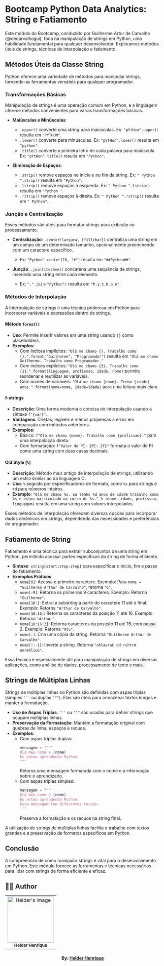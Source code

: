 # Bootcamp Python Data Analytics: String e Fatiamento

Este módulo do Bootcamp, conduzido por Guilherme Artur de Carvalho (@decarvalhogui), foca na manipulação de strings em Python, uma habilidade fundamental para qualquer desenvolvedor. Exploramos métodos úteis de strings, técnicas de interpolação e fatiamento.

## Métodos Úteis da Classe String

Python oferece uma variedade de métodos para manipular strings, tornando-as ferramentas versáteis para qualquer programador.

### Transformações Básicas
Manipulação de strings é uma operação comum em Python, e a linguagem oferece métodos convenientes para várias transformações básicas.

- **Maiúsculas e Minúsculas**: 
  - `.upper()` converte uma string para maiúsculas. Ex: `"pYtHon".upper()` resulta em `"PYTHON"`.
  - `.lower()` converte para minúsculas. Ex: `"pYtHon".lower()` resulta em `"python"`.
  - `.title()` converte a primeira letra de cada palavra para maiúscula. Ex: `"pYtHon".title()` resulta em `"Python"`.

- **Eliminação de Espaços**: 
  - `.strip()` remove espaços no início e no fim da string. Ex: `" Python ".strip()` resulta em `"Python"`.
  - `.lstrip()` remove espaços à esquerda. Ex: `" Python ".lstrip()` resulta em `"Python "`.
  - `.rstrip()` remove espaços à direita. Ex: `" Python ".rstrip()` resulta em `" Python"`.

### Junção e Centralização
Esses métodos são úteis para formatar strings para exibição ou processamento.

- **Centralização**: `.center(largura, [fillchar])` centraliza uma string em um campo de um determinado tamanho, opcionalmente preenchendo com um caractere específico. 
  - Ex: `"Python".center(10, "#")` resulta em `"##Python##"`.

- **Junção**: `.join(iterável)` concatena uma sequência de strings, inserindo uma string entre cada elemento.
  - Ex: `".".join("Python")` resulta em `"P.y.t.h.o.n"`.

### Métodos de Interpolação

A interpolação de strings é uma técnica poderosa em Python para incorporar variáveis e expressões dentro de strings.

#### Método `format()`
- **Uso**: Permite inserir valores em uma string usando `{}` como placeholders.
- **Exemplos**:
  - Com índices implícitos: `"Olá me chamo {}. Trabalho como {}.".format("Guilherme", "Programador")` resulta em `"Olá me chamo Guilherme. Trabalho como Programador."`
  - Com índices explícitos: `"Olá me chamo {3}. Trabalho como {1}.".format(linguagem, profissao, idade, nome)` permite reordenar e reutilizar as variáveis.
  - Com nomes de variáveis: `"Olá me chamo {nome}. Tenho {idade} anos.".format(nome=nome, idade=idade)` para uma leitura mais clara.

#### f-strings
- **Descrição**: Uma forma moderna e concisa de interpolação usando a sintaxe `f"{var}"`.
- **Vantagens**: Diretas, legíveis e menos propensas a erros em comparação com métodos anteriores.
- **Exemplos**:
  - Básico: `f"Olá me chamo {nome}. Trabalho como {profissao}."` para uma interpolação direta.
  - Com formatação: `f"Valor de PI: {PI:.2f}"` formata o valor de PI como uma string com duas casas decimais.

#### Old Style (`%`)
- **Descrição**: Método mais antigo de interpolação de strings, utilizando um estilo similar ao da linguagem C.
- **Uso**: `%` seguido por especificadores de formato, como `%s` para strings e `%d` para números inteiros.
- **Exemplo**: `"Olá me chamo %s. Eu tenho %d anos de idade trabalho como %s e estou matriculado no curso de %s." % (nome, idade, profissao, linguagem)` resulta em uma string com valores interpolados.

Esses métodos de interpolação oferecem diversas opções para incorporar dados dinâmicos em strings, dependendo das necessidades e preferências do programador.

## Fatiamento de String

Fatiamento é uma técnica para extrair subconjuntos de uma string em Python, permitindo acessar partes específicas da string de forma eficiente.

- **Sintaxe**: `string[start:stop:step]` para especificar o início, fim e passo do fatiamento.
- **Exemplos Práticos**:
  - `nome[0]`: Acessa o primeiro caractere. Exemplo: Para `nome = "Guilherme Arthur de Carvalho"`, retorna `"G"`.
  - `nome[:9]`: Retorna os primeiros 9 caracteres. Exemplo: Retorna `"Guilherme"`.
  - `nome[10:]`: Extrai a substring a partir do caractere 11 até o final. Exemplo: Retorna `"Arthur de Carvalho"`.
  - `nome[10:16]`: Retorna os caracteres da posição 11 até 16. Exemplo: Retorna `"Arthur"`.
  - `nome[10:16:2]`: Retorna caracteres da posição 11 até 16, com passo 2. Exemplo: Retorna `"Atu"`.
  - `nome[:]`: Cria uma cópia da string. Retorna `"Guilherme Arthur de Carvalho"`.
  - `nome[::-1]`: Inverte a string. Retorna `"ohlavraC ed ruhtrA emrehliuG"`.

Essa técnica é especialmente útil para manipulação de strings em diversas aplicações, como análise de dados, processamento de texto e mais.

## Strings de Múltiplas Linhas

Strings de múltiplas linhas no Python são definidas com aspas triplas (simples `'''` ou duplas `"""`). Elas são úteis para armazenar textos longos e manter a formatação.

- **Uso de Aspas Triplas**: `'''` ou `"""` são usadas para definir strings que ocupam múltiplas linhas.
- **Preservação da Formatação**: Mantém a formatação original com quebras de linha, espaços e recuos.
- **Exemplos**:
  - Com aspas triplas duplas: 
    ```python
    mensagem = f"""
    Olá meu nome é {nome}
    Eu estou aprendendo Python
    """
    ```
    Retorna uma mensagem formatada com o nome e a informação sobre o aprendizado.
  - Com aspas triplas simples:
    ```python
    mensagem = f'''
    Olá meu nome é {nome}.
    Eu estou aprendendo Python.
    Essa mensagem tem diferentes recuos.
    '''
    ```
    Preserva a formatação e os recuos na string final.

A utilização de strings de múltiplas linhas facilita o trabalho com textos grandes e a preservação de formatos específicos em Python.


## Conclusão

A compreensão de como manipular strings é vital para o desenvolvimento em Python. Este módulo fornece as ferramentas e técnicas necessárias para lidar com strings de forma eficiente e eficaz.

## 👨‍💻 Author

<table align="center">
    <tr>
        <td align="center">
            <a href="https://github.com/theHprogrammer">
                <img src="https://avatars.githubusercontent.com/u/79870881?v=4" width="150px;" alt="Helder's Image" />
                <br />
                <sub><b>Helder Henrique</b></sub>
            </a>
        </td>    
    </tr>
</table>
<h4 align="center">
   By: <a href="https://www.linkedin.com/in/theHprogrammer/" target="_blank"> Helder Henrique </a>
</h4>
